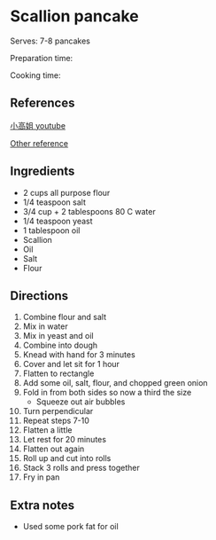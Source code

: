 # Scallion pancake

Serves: 7-8 pancakes

Preparation time:

Cooking time:

## References

[小高姐 youtube](https://www.youtube.com/watch?v=oUpiSLBYyZQ)

[Other reference](https://www.reddit.com/r/Cooking/comments/8oq3xo/recipe_scallion_pancakes_shanghai_street/)

## Ingredients

- 2 cups all purpose flour
- 1/4 teaspoon salt
- 3/4 cup + 2 tablespoons 80 C water
- 1/4 teaspoon yeast
- 1 tablespoon oil
- Scallion
- Oil
- Salt
- Flour

## Directions

1. Combine flour and salt
2. Mix in water
3. Mix in yeast and oil
4. Combine into dough
5. Knead with hand for 3 minutes
6. Cover and let sit for 1 hour
7. Flatten to rectangle
8. Add some oil, salt, flour, and chopped green onion
9. Fold in from both sides so now a third the size
   - Squeeze out air bubbles
10. Turn perpendicular
11. Repeat steps 7-10
12. Flatten a little
13. Let rest for 20 minutes
14. Flatten out again
15. Roll up and cut into rolls
16. Stack 3 rolls and press together
17. Fry in pan

## Extra notes

- Used some pork fat for oil
